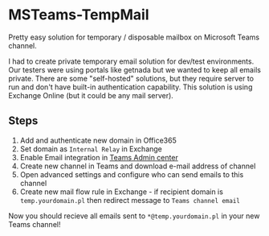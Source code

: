 # MSTeams-TempMail
Pretty easy solution for temporary / disposable mailbox on Microsoft Teams channel.

I had to create private temporary email solution for dev/test environments. Our testers were using portals like getnada but we wanted to keep all emails private. There are some "self-hosted" solutions, but they require server to run and don't have built-in authentication capability. This solution is using Exchange Online (but it could be any mail server).

## Steps
1. Add and authenticate new domain in Office365
2. Set domain as `Internal Relay` in Exchange 
3. Enable Email integration in [Teams Admin center](https://admin.teams.microsoft.com/company-wide-settings/teams-settings)
4. Create new channel in Teams and download e-mail address of channel
5. Open advanced settings and configure who can send emails to this channel 
6. Create new mail flow rule in Exchange - if recipient domain is `temp.yourdomain.pl` then redirect message to `Teams channel email`

Now you should recieve all emails sent to `*@temp.yourdomain.pl` in your new Teams channel!
